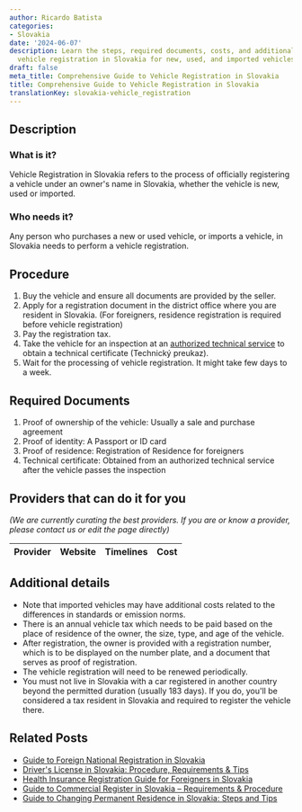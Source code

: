 ```yaml
---
author: Ricardo Batista
categories:
- Slovakia
date: '2024-06-07'
description: Learn the steps, required documents, costs, and additional details for
  vehicle registration in Slovakia for new, used, and imported vehicles.
draft: false
meta_title: Comprehensive Guide to Vehicle Registration in Slovakia
title: Comprehensive Guide to Vehicle Registration in Slovakia
translationKey: slovakia-vehicle_registration
---
```


## Description
### What is it?
Vehicle Registration in Slovakia refers to the process of officially registering a vehicle under an owner's name in Slovakia, whether the vehicle is new, used or imported.

### Who needs it?
Any person who purchases a new or used vehicle, or imports a vehicle, in Slovakia needs to perform a vehicle registration.

## Procedure
1. Buy the vehicle and ensure all documents are provided by the seller.
2. Apply for a registration document in the district office where you are resident in Slovakia.
   (For foreigners, residence registration is required before vehicle registration)
3. Pay the registration tax.
4. Take the vehicle for an inspection at an [authorized technical service](https://www.ndi.sk/) to obtain a technical certificate (Technický preukaz).
5. Wait for the processing of vehicle registration. It might take few days to a week.

## Required Documents
1. Proof of ownership of the vehicle: Usually a sale and purchase agreement
2. Proof of identity: A Passport or ID card
3. Proof of residence: Registration of Residence for foreigners
4. Technical certificate: Obtained from an authorized technical service after the vehicle passes the inspection

## Providers that can do it for you

_(We are currently curating the best providers. If you are or know a provider, please contact us or edit the page directly)_

| Provider        |     Website     |     Timelines    |       Cost      |
| :-------------: | :-------------: |  :-------------: | :-------------: |

## Additional details
- Note that imported vehicles may have additional costs related to the differences in standards or emission norms. 
- There is an annual vehicle tax which needs to be paid based on the place of residence of the owner, the size, type, and age of the vehicle. 
- After registration, the owner is provided with a registration number, which is to be displayed on the number plate, and a document that serves as proof of registration.
- The vehicle registration will need to be renewed periodically. 
- You must not live in Slovakia with a car registered in another country beyond the permitted duration (usually 183 days). If you do, you'll be considered a tax resident in Slovakia and required to register the vehicle there.
## Related Posts

- [Guide to Foreign National Registration in Slovakia](https://tramitit.com/guides/slovakia/registration_of_a_foreign_national/)
- [Driver's License in Slovakia: Procedure, Requirements & Tips](https://tramitit.com/guides/slovakia/issuance_of_drivers_license/)
- [Health Insurance Registration Guide for Foreigners in Slovakia](https://tramitit.com/guides/slovakia/health_insurance_registration/)
- [Guide to Commercial Register in Slovakia – Requirements & Procedure](https://tramitit.com/guides/slovakia/registration_in_the_commercial_register/)
- [Guide to Changing Permanent Residence in Slovakia: Steps and Tips](https://tramitit.com/guides/slovakia/change_of_permanent_residence/)